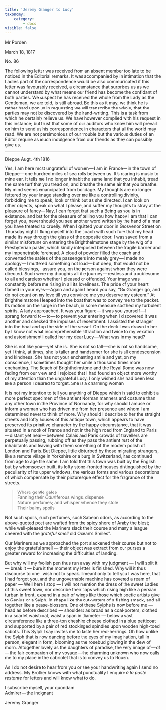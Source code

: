 ```yaml
---
title: 'Jeremy Granger to Lucy'
taxonomy:
    category:
        - docs
visible: false
---
```


<div class="author">Mr Porden</div>

March 18, 1817

No. 86

The following letter was received from an absent member too late to be noticed in the Editorial remarks. It was accompanied by in intimation that the Ladies part of the correspondence would be also communicated if this letter was favourably received, a circumstance that surprises us as we cannot understand by what means our friend has become the confidant of both parties. We suspect he has received the whole from the Lady as the Gentleman, we are told, is still abroad. Be this as it may, we think he is rather hard upon us in requesting we will transcribe the whole, that the parties may not be discovered by the hand-writing. This is a task from which he certainly relieve us. We have however complied with his request in this instance; but trust that some of our auditors who know him will prevail on him to send us his correspondence in characters that all the world may read. We are not parsimonious of our trouble but the various duties of an Editor require as much indulgence from our friends as they can possibly give us.

---

Dieppe Augt. 4th 1816

Yes, I am here most ungrateful of women — I am in France — in the town of Dieppe — one hundred miles of sea rolls between us. It’s roaring is music to mine ear. It tells me I no longer inhabit the same land that you inhabit, tread the same turf that you tread on, and breathe the same air that you breathe. My mind seems emancipated from bondage. My thoughts are no longer fettered by your image standing over me like a controlling divinity, forbidding me to speak, look or think but as she directed. I can look on other objects, speak on what I please, and suffer my thoughts to stray at the pleasure of fancy — Nay, I can forget that such a Being as you is in existence, and but for the pleasure of telling you how happy I am that I can forget you, never should you see another word written by the hand of a man you have treated so cruelly. When I quitted your door in Grosvenor Street on Thursday night I flung myself into the coach with such fury that my head made its way through the glass of the opposite door. I was saved from a similar misfortune on entering the Brighthelmstone stage by the wig of a Presbyterian paster, which kindly interposed between the fragile barrier and my impenetrable forehead. A cloud of powder filled the coach and converted the sables of the passengers into mealy grey — I made no apology — I muttered something not loud — but deep, that would not be called blessings, I assure you, on the person against whom they were directed. Such were my thoughts all the journey — restless and troublesome to all and careless whether I pleased or offended. Your image was constantly before me rising in all its loveliness. The pride of your heart flamed in your eyes — Again and again I heard you say, “Go Granger go, and do not count on my love till you convince me you deserve my esteem.” At Brighthelmstone I leaped into the boat that was to convey me to the packet. Its motion on the surge in the beach, in some measure soothed my turbulent spirits. A lady approached. It was your figure — it was you yourself — I sprang forward to — to — to prevent your entering when I discovered it was another and checked the impulses of resentment. I assisted the stranger into the boat and up the side of the vessel. On the deck I was drawn to her by I know not what incomprehensible attraction and twice to my vexation and astonishment I called her my dear Lucy — What was in my head?

She is not like you — yet she is . She is not so tall — she is not so handsome, yet I think, at times, she is taller and handsomer for she is all condescension and kindness. She has not your enchanting smile and yet, on my conscience, I sometimes thought her smile a thousand times more enchanting. The Beach of Brighthelmstone and the Royal Dome was now fading from our view and I rejoiced that I had found an object more worthy of my attention than the ungrateful Lucy. I only wished she had been less like a person I desired to forget. She is a charming woman!

It is not my intention to tell you anything of Dieppe which is said to exhibit a more perfect specimen of the antient Norman manners and costume than any other town in the Province of Normandy, for why should I amuse or inform a woman who has driven me from her presence and whom I am determined never to think of more. Why should I describe to her the straight streets and lofty houses of this antique town, which appears to have preserved its primitive character by the happy circumstance, that it was situated in a nook of France and not in the high road from England to Paris — distant yet near — between Calais and Paris crowds of travellers are perpetually passing, rubbing off as they pass the antient rust of the inhabitants and leaving with them something of the modern polish of London and Paris. But Dieppe, little disturbed by those migrating strangers, like a remote village in Yorkshire or a burg in Switzerland, has continued from age to age the same. I am told that this town was built by the English but by whomsoever built, its lofty stone-fronted houses distinguished by the peculiarity of its upper windows, the various forms and various decorations of which compensate by their picturesque effect for the fragrance of the streets.

> Where gentle gales  
Fanning their *Odur*iferous wings, dispense  
Nature perfumes; and whisper whence they stole  
Their balmy spoils 
 
Not such spoils, such perfumes, such Sabean odors, as according to the above-quoted poet are wafted from the spicy shore of Araby the blest; while well-pleased the Mariners slack their course and many a league  
cheered with the *grateful smell* old Ocean’s Smiles”.

Our Mariners as we approached the port slackened their course but not to enjoy the grateful smell — their object was extract from our purses a greater reward for increasing the difficulties of landing.  

But why will my foolish pen thus run away with my judgment — I will split it — break it — burn it the moment my letter is finished. Why will it thus discourse to one I wish not to speak. I meant only to tell you I was here, that I had forgot you, and the ungovernable machine has covered a ream of paper — Well here I stop — I will not mention the dress of the sweet Ladies of this sweet town, nor describe their caps which rising high like a persian turban in front, expand in a pair of wings like those which poetic artists give to Genius or a Sylph. In shape like the cut-waters of a fishing smack, and all together like a pease-blossom. One of these Sylphs is now before me — head as before described — shoulders as broad as a coal-porters, clothed in a scarlet waistcoat, waist a span in diameter — below a vast circumference like a three-ton cheshire cheese clothed in a blue petticoat and supported by a pair of red stockinged spindles upon wooden high-toed sabots. This Sylph I say invites me to taste her red-herrings. Oh how unlike the Sylph that is now dancing before the eyes of my imagination, tall in person, elegant in form, blooming as the rosebud glowing in the dew of morn. Altogether lovely as the daughters of paradise, the very image of — of — the fair companion of my voyage — the charming unknown who now calls me to my place in the cabriolet that is to convey us to Rouen.  

As I do not desire to hear from you or see your handwriting again I send no address. My Brother knows with what punctuality I enquire *à la poste restante* for letters and will know what to do.

I subscribe myself, your quondam  
Admirer — the indignant  

Jeremy Granger